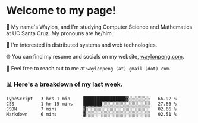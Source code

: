 # Welcome to my page! 

👋 My name's Waylon, and I'm studying Computer Science and Mathematics at UC Santa Cruz. My pronouns are he/him. 

💭 I'm interested in distributed systems and web technologies.

🌐 You can find my resume and socials on my website, [waylonpeng.com](https://www.waylonpeng.com).

📧 Feel free to reach out to me at `waylonpeng (at) gmail (dot) com`.

### 📊 Here's a breakdown of my last week.

<!--START_SECTION:waka-->
```text
TypeScript   3 hrs 1 min     ████████████████▓░░░░░░░░   66.92 % 
CSS          1 hr 15 mins    ███████░░░░░░░░░░░░░░░░░░   27.86 % 
JSON         7 mins          ▓░░░░░░░░░░░░░░░░░░░░░░░░   02.66 % 
Markdown     6 mins          ▓░░░░░░░░░░░░░░░░░░░░░░░░   02.51 % 
```
<!--END_SECTION:waka-->
